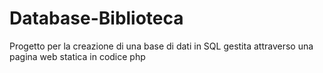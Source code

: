 # Database-Biblioteca
Progetto per la creazione di una base di dati in SQL gestita attraverso una pagina web statica in codice php
